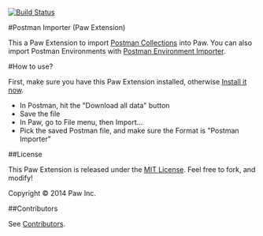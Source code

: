 [![Build Status](https://travis-ci.org/LuckyMarmot/Paw-PostmanImporter.svg?branch=master)](https://travis-ci.org/LuckyMarmot/Paw-PostmanImporter)

#Postman Importer (Paw Extension)

This a Paw Extension to import [Postman Collections](https://chrome.google.com/webstore/detail/postman-rest-client/fdmmgilgnpjigdojojpjoooidkmcomcm) into Paw.
You can also import Postman Environments with [Postman Environment Importer](https://github.com/LuckyMarmot/Paw-PostmanEnvironmentImporter).

#How to use?

First, make sure you have this Paw Extension installed, otherwise [Install it now](http://luckymarmot.com/paw/extensions/PostmanImporter).

* In Postman, hit the "Download all data" button
* Save the file
* In Paw, go to File menu, then Import...
* Pick the saved Postman file, and make sure the Format is "Postman Importer"

##License

This Paw Extension is released under the [MIT License](LICENSE). Feel free to fork, and modify!

Copyright © 2014 Paw Inc.

##Contributors

See [Contributors](https://github.com/LuckyMarmot/Paw-PostmanImporter/graphs/contributors).
